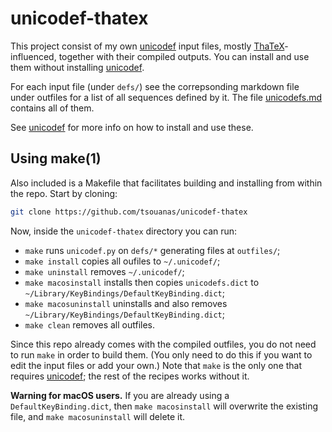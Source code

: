 # unicodef-thatex

This project consist of my own [unicodef] input files, mostly
[ThaTeX]-influenced, together with their compiled outputs.
You can install and use them without installing [unicodef].

For each input file (under `defs/`) see the correpsonding
markdown file under outfiles for a list of all sequences
defined by it.  The file [unicodefs.md] contains all of them.

See [unicodef] for more info on how to install and use these.

## Using make(1)

Also included is a Makefile that facilitates building and
installing from within the repo.  Start by cloning:
```sh
git clone https://github.com/tsouanas/unicodef-thatex
```
Now, inside the `unicodef-thatex` directory you can run:

* `make` runs `unicodef.py` on `defs/*` generating files at `outfiles/`;
* `make install` copies all oufiles to `~/.unicodef/`;
* `make uninstall` removes `~/.unicodef/`;
* `make macosinstall` installs then copies `unicodefs.dict` to `~/Library/KeyBindings/DefaultKeyBinding.dict`;
* `make macosuninstall` uninstalls and also removes `~/Library/KeyBindings/DefaultKeyBinding.dict`;
* `make clean` removes all outfiles.

Since this repo already comes with the compiled outfiles, you do not need to
run `make` in order to build them. (You only need to do this if you want to
edit the input files or add your own.)
Note that `make` is the only one that requires [unicodef]; the rest of the
recipes works without it.

**Warning for macOS users.**
If you are already using a `DefaultKeyBinding.dict`, then `make macosinstall`
will overwrite the existing file, and `make macosuninstall` will delete it.


[unicodefs.md]: outfiles/unicodefs.md
[unicodef]:     https://github.com/tsouanas/unicodef
[ThaTeX]:       https://github.com/tsouanas/thatex

